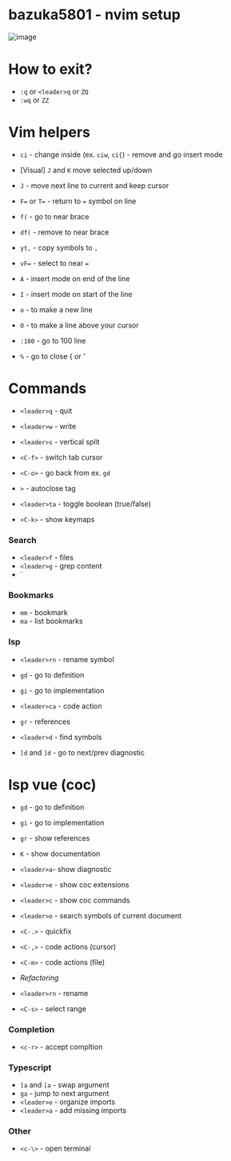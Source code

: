 # bazuka5801 - nvim setup

![image](https://user-images.githubusercontent.com/11452353/213674661-8854b4e3-5fbd-4144-a61c-2bb737cae8d6.png)

# How to exit?

- `:q` or `<leader>q` or `ZQ`
- `:wq` or `ZZ`

# Vim helpers

- `ci` - change inside (ex. `ciw`, `ci{`) - remove and go insert mode
- [Visual] `J` and `K` move selected up/down
- `J` - move next line to current and keep cursor
- `F=` or `T=` - return to `=` symbol on line
- `f(` - go to near brace
- `df(` - remove to near brace
- `yt,` - copy symbols to `,`
- `vF=` - select to near `=`

- `A` - insert mode on end of the line
- `I` - insert mode on start of the line
- `o` - to make a new line
- `O` - to make a line above your cursor
- `:100` - go to 100 line
- `%` - go to close { or '

# Commands

- `<leader>q` - quit
- `<leader>w` - write

- `<leader>s` - vertical split
- `<C-f>` - switch tab cursor

- `<C-o>` - go back from ex. `gd`

- `>` - autoclose tag
- `<leader>ta` - toggle boolean (true/false)
- `<C-k>` - show keymaps

### Search

- `<leader>f` - files
- `<leader>g` - grep content
- `<leader>

### Bookmarks

- `mm` - bookmark
- `ma` - list bookmarks

### lsp

- `<leader>rn` - rename symbol
- `gd` - go to definition
- `gi` - go to implementation
- `<leader>ca` - code action
- `gr` - references
- `<leader>d` - find symbols

- `[d` and `]d` - go to next/prev diagnostic

# lsp vue (coc)

- `gd` - go to definition
- `gi` - go to implementation
- `gr` - show references
- `K` - show documentation
- `<leader>a`- show diagnostic
- `<leader>e` - show coc extensions
- `<leader>c` - show coc commands
- `<leader>o` - search symbols of current document
- `<C-.>` - quickfix
- `<C-,>` - code actions (cursor)
- `<C-m>` - code actions (file)

- _Refactoring_
- `<leader>rn` - rename
- `<C-s>` - select range

### Completion

- `<c-r>` - accept compltion

### Typescript

- `]a` and `[a` - swap argument
- `ga` - jump to next argument
- `<leader>o` - organize imports
- `<leader>a` - add missing imports

### Other

- `<c-\>` - open terminal
